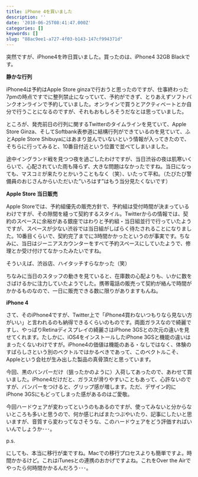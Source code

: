 ```yaml
---
title: iPhone 4を買いました
description: ''
date: '2010-06-25T08:41:47.000Z'
categories: []
keywords: []
slug: "88ac9ee1-a727-4f03-b143-147cf994371d"
---
```

突然ですが、iPhone4を昨日買いました。買ったのは、iPhone4 32GB Blackです。

**静かな行列**

iPhone4は予約はApple Store ginzaで行おうと思ったのですが、仕事終わった7pmの時点ですでに整列禁止になっていて、予約ができず、とりあえずソフトバンクオンラインで予約していました。オンラインで買うとアクティベートとか自分で行うことになるのですが、それもおもしろそうだなとは思っていました。

ところが、発売前日の行列に関するTwitterのタイムラインを見ていて、Apple Store Ginza、そしてSoftbank表参道に結構行列ができているのを見ていて、ふとApple Store Shibuyaにはあまり並んでいないという情報が入ってきたので、そちらに行ってみると、10番目付近という位置で並べてしまいました。

途中イングランド戦を見つつ夜を過ごしたわけですが、当日渋谷の夜は肌寒いくらいで、心配されていた雨も降らず、大きな問題はなかったですね。当日になっても、マスコミが来たりとかいうこともなく（笑）、いたって平和。（たびたび警備員のおじさんからいただいた”いろはす”はもう当分見たくないです）

**Apple Store 当日販売**

Apple Storeでは、予約組優先の販売方針で、予約組は受付時間が決まっているわけですが、その隙間を縫って契約するスタイル。Twitterからの情報では、契約のスペースに余裕がある銀座ではわりと予約組・当日組並行で行っていたようですが、スペースが少ない渋谷では当日組がしばらく待たされることになりました。10番目くらいで、契約完了までに3時間かかったというのが事実です。ちなみに、当日はジーニアスカウンターをすべて予約スペースにしていたようで、修理とか受け付けてなかったみたいですね。

そういえば、渋谷店、ハイタッチすらなかった（笑）

ちなみに当日のスタッフの動きを見ていると、在庫数の心配よりも、いかに数をさばけるかに注力していたようでした。携帯電話の販売って契約が絡んで時間がかかるものなので、一日に販売できる数に限りがありますもんね。

**iPhone 4**

さて、そのiPhone4ですが、Twitter上で「iPhone4買わないつもりなら見ない方がいい」と言われるのも納得できるくらいのものです。両面ガラスなので綺麗ですし、やっぱりRetinaディスプレイの綺麗さはiPhone 3GSとの次元の違いを見せてくれます。たしかに、iOS4をインストールしたiPhone 3GSと機能の違いはまったくないわけですが。iPhone4の価値は機能のある・なしではなく、体験のすばらしさという別のベクトルではかるべきであって、このベクトルこそ、Appleという会社が生み出した製品の真骨頂だと思っています。

今回、黒のバンパーだけ（狙ったかのように）入荷してあったので、あわせて買いました。iPhone4だけだと、ガラスが滑りやすいこともあって、心許ないのですが、バンパーをつけると、グリップ感が増します。ただ、デザイン的にiPhone 3GSにもどってしまった感があるのはご愛敬。

今回ハードウェアが変わってというのもあるのですが、使ってみないと分からないところも多いと思うので、何か感じればまたつぶやいたり、記事にしたいと思いますが、音質すら変わってなさそうな、このハードウェアをどう評価すればいいんでしょうか･･･。

p.s.

にしても、本当に移行が楽ですね。Macでの移行プロセスよりも簡単ですよ。時間かかるけど。これはiTunesとの連携のおかげですよね。これをOver the Airでやったら何時間かかるんだろう･･･。